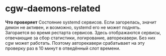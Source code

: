 # cgw-daemons-related

**Что проверяет**
Состояние systemd сервисов. Если загорелась, значит демон не активен, и возможно, systemd его не может поднять. 
Загорается во время рестарта сервисов. Здесь отображаются сервисы, отвечающие за сбор статистики, логирование, авторекавери. Без них cgw может работать. Поэтому авторекавери срабатывает на эту проверку раз в 10 минут в отведённый слот времени.
